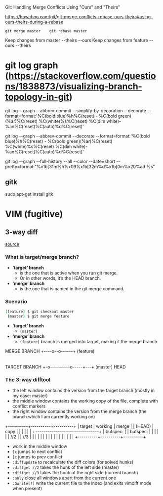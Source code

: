 Git: Handling Merge Conflicts Using "Ours" and "Theirs"


https://howchoo.com/git/git-merge-conflicts-rebase-ours-theirs#using-ours-theirs-during-a-rebase

 	git merge master 	git rebase master
Keep changes from master 	--theirs 	--ours
Keep changes from feature 	--ours 	--theirs


# git log graph (https://stackoverflow.com/questions/1838873/visualizing-branch-topology-in-git)


git log --graph --abbrev-commit --simplify-by-decoration --decorate --format=format:'%C(bold blue)%h%C(reset) - %C(bold green)(%ar)%C(reset) %C(white)%s%C(reset) %C(dim white)- %an%C(reset)%C(auto)%d%C(reset)'

git log --graph --abbrev-commit --decorate --format=format:'%C(bold blue)%h%C(reset) - %C(bold green)(%ar)%C(reset) %C(white)%s%C(reset) %C(dim white)- %an%C(reset)%C(auto)%d%C(reset)'

git log --graph --full-history --all --color --date=short --pretty=format:"%x1b[31m%h%x09%x1b[32m%d%x1b[0m%x20%ad %s"

## gitk

sudo apt-get install gitk 


# VIM (fugitive)

## 3-way diff

[source](http://vimcasts.org/episodes/fugitive-vim-resolving-merge-conflicts-with-vimdiff/)

### What is target/merge branch?

- **‘target’ branch**
  - is the one that is active when you run git merge.
  - Or in other words, it’s the HEAD branch.
- **‘merge’ branch**
  - is the one that is named in the git merge command.

### Scenario

```bash
(feature) $ git checkout master
 (master) $ git merge feature
```

- **‘target’ branch**
  - `(master)`
- **‘merge’ branch**
  - `(feature)` branch is merged into target, making it the merge branch.



MERGE BRANCH  +----o--o------+
(feature)                     \
                               \
                                \
TARGET BRANCH +-o----------o-----+---+
(master)                             HEAD

### The 3-way difftool

- the left window contains the version from the target branch (mostly in my case: master)
- the middle window contains the working copy of the file, complete with conflict markers
- the right window contains the version from the merge branch (the branch which I am currently working on)

+----------+----------+----------+
|  target  | working  |   merge  |
|  (HEAD)  |   copy   |          |
|          |          |          |
+--------------------------------+
| bufspec: |          | bufspec: |
|          |          |          |
|   //2    |          |   //3    |
|          |          |          |
|          |          |          |
|          |          |          |
|          |          |          |
+----------+----------+----------+

- work in the middle window
- `]c` jumps to next conflict
- `[c` jumps to prev conflict
- `:diffupdate` to recalculate the diff colors (for solved hunks)
- `:diffget //2` takes the hunk of the left side (master)
- `:diffget //3` takes the hunk of the right side (current branch)
- `:only` close all windows apart from the current one
- `:Gwrite[!]` write the current file to the index (and exits vimdiff mode when present)

